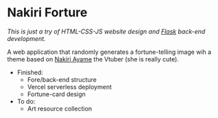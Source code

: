 # Nakiri Forture

*This is just a try of HTML-CSS-JS website design and [Flask](https://flask.palletsprojects.com/en/1.1.x/) back-end development.*

A web application that randomly generates a fortune-telling image wih a theme based on [Nakiri Ayame](https://www.youtube.com/channel/UC7fk0CB07ly8oSl0aqKkqFg) the Vtuber (she is really cute). 

- Finished:
    - Fore/back-end structure
    - Vercel serverless deployment
    - Fortune-card design
- To do:
    - Art resource collection